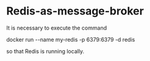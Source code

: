# Redis-as-message-broker
It is necessary to execute the command

  docker run --name my-redis -p 6379:6379  -d redis
  
so that Redis is running locally.
